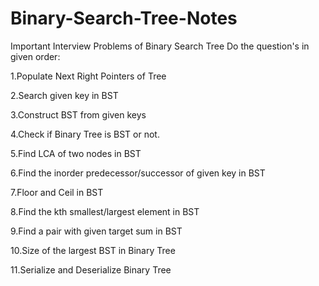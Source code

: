 # Binary-Search-Tree-Notes
Important Interview Problems of Binary Search Tree
Do the question's in given order:

1.Populate Next Right Pointers of Tree

2.Search given key in BST

3.Construct BST from given keys

4.Check if Binary Tree is BST or not.

5.Find LCA of two nodes in BST

6.Find the inorder predecessor/successor of given key in BST

7.Floor and Ceil in BST

8.Find the kth smallest/largest element in BST

9.Find a pair with given target sum in BST

10.Size of the largest BST in Binary Tree

11.Serialize and Deserialize Binary Tree

